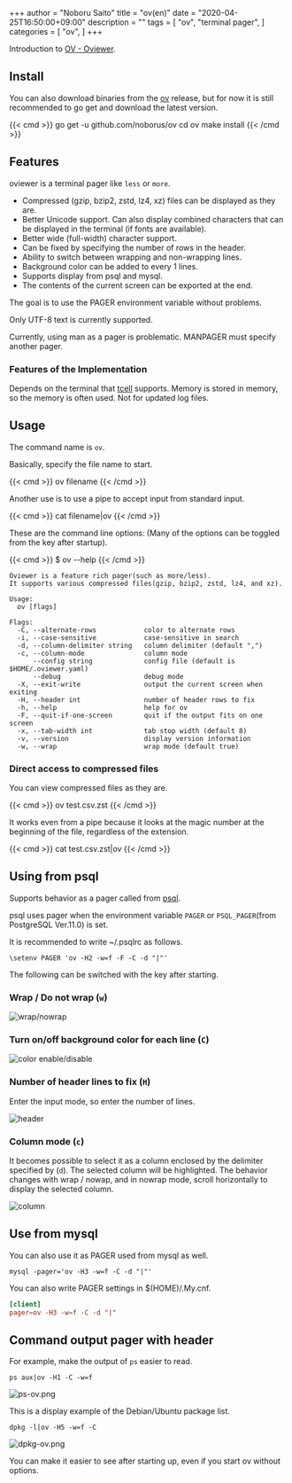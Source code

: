 +++
author = "Noboru Saito"
title = "ov(en)"
date = "2020-04-25T16:50:00+09:00"
description = ""
tags = [
    "ov",
    "terminal pager",
]
categories = [
    "ov",
]
+++

Introduction to [OV - Oviewer](https://github.com/noborus/ov).

## Install

You can also download binaries from the [ov](https://github.com/noborus/ov) release,
but for now it is still recommended to go get and download the latest version.

{{< cmd >}}
go get -u github.com/noborus/ov
cd ov
make install
{{< /cmd >}}

## Features

oviewer is a terminal pager like `less` or `more`.

* Compressed (gzip, bzip2, zstd, lz4, xz) files can be displayed as they are.
* Better Unicode support. Can also display combined characters that can be displayed in the terminal (if fonts are available).
* Better wide (full-width) character support.
* Can be fixed by specifying the number of rows in the header.
* Ability to switch between wrapping and non-wrapping lines.
* Background color can be added to every 1 lines.
* Supports display from psql and mysql.
* The contents of the current screen can be exported at the end.

The goal is to use the PAGER environment variable without problems.

Only UTF-8 text is currently supported.

Currently, using man as a pager is problematic.
MANPAGER must specify another pager.

### Features of the Implementation

Depends on the terminal that [tcell](https://github.com/gdamore/tcell) supports.
Memory is stored in memory, so the memory is often used.
Not for updated log files.

## Usage

The command name is `ov`.

Basically, specify the file name to start.

{{< cmd >}}
ov filename
{{< /cmd >}}

Another use is to use a pipe to accept input from standard input.

{{< cmd >}}
cat filename|ov
{{< /cmd >}}

These are the command line options:
(Many of the options can be toggled from the key after startup).

{{< cmd >}}
$ ov --help
{{< /cmd >}}
```
Oviewer is a feature rich pager(such as more/less).
It supports various compressed files(gzip, bzip2, zstd, lz4, and xz).

Usage:
  ov [flags]

Flags:
  -C, --alternate-rows            color to alternate rows
  -i, --case-sensitive            case-sensitive in search
  -d, --column-delimiter string   column delimiter (default ",")
  -c, --column-mode               column mode
      --config string             config file (default is $HOME/.oviewer.yaml)
      --debug                     debug mode
  -X, --exit-write                output the current screen when exiting
  -H, --header int                number of header rows to fix
  -h, --help                      help for ov
  -F, --quit-if-one-screen        quit if the output fits on one screen
  -x, --tab-width int             tab stop width (default 8)
  -v, --version                   display version information
  -w, --wrap                      wrap mode (default true)
```

### Direct access to compressed files

You can view compressed files as they are.

{{< cmd >}}
ov test.csv.zst
{{< /cmd >}}

It works even from a pipe because it looks at the magic number at the beginning of the file,
regardless of the extension.

{{< cmd >}}
cat test.csv.zst|ov
{{< /cmd >}}

## Using from psql

Supports behavior as a pager called from [psql](https://www.postgresql.jp/document/current/html/app-psql.html).

psql uses pager when the environment variable `PAGER` or `PSQL_PAGER`(from PostgreSQL Ver.11.0) is set.

It is recommended to write ~/.psqlrc as follows.

```.psqlrc
\setenv PAGER 'ov -H2 -w=f -F -C -d "|"'
```

The following can be switched with the key after starting.

### Wrap / Do not wrap (`w`)

![wrap/nowrap](https://raw.githubusercontent.com/noborus/oviewer/master/docs/ov-wrap.gif)

### Turn on/off background color for each line (`C`)

![color enable/disable](https://raw.githubusercontent.com/noborus/oviewer/master/docs/ov-color.gif)

### Number of header lines to fix (`H`)

Enter the input mode, so enter the number of lines.

![header](https://raw.githubusercontent.com/noborus/oviewer/master/docs/ov-header.gif)

### Column mode (`c`)

It becomes possible to select it as a column enclosed by the delimiter specified by (`d`).
The selected column will be highlighted.
The behavior changes with wrap / nowap, and in nowrap mode, scroll horizontally to display the selected column.

![column](https://raw.githubusercontent.com/noborus/oviewer/master/docs/ov-column.gif)

## Use from mysql

You can also use it as PAGER used from mysql as well.

```console
mysql -pager='ov -H3 -w=f -C -d "|"'
```

You can also write PAGER settings in $(HOME)/.My.cnf.

```$(HOME)/.my.cnf
[client]
pager=ov -H3 -w=f -C -d "|"
```

## Command output pager with header

For example, make the output of ` ps ` easier to read.

```console
ps aux|ov -H1 -C -w=f
```

![ps-ov.png](../ps-ov.png)

This is a display example of the Debian/Ubuntu package list.

```console
dpkg -l|ov -H5 -w=f -C
```

![dpkg-ov.png](../dpkg-ov.png)

You can make it easier to see after starting up, even if you start ov without options.
